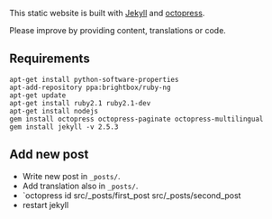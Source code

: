 This static website is built with [Jekyll](https://github.com/jekyll/jekyll)
 and [octopress](https://github.com/octopress/).

Please improve by providing content, translations or code.

## Requirements
```
apt-get install python-software-properties
apt-add-repository ppa:brightbox/ruby-ng
apt-get update
apt-get install ruby2.1 ruby2.1-dev
apt-get install nodejs
gem install octopress octopress-paginate octopress-multilingual
gem install jekyll -v 2.5.3
```

## Add new post
 * Write new post in `_posts/`.
 * Add translation also in `_posts/`.
 * `octopress id src/_posts/first_post src/_posts/second_post
 * restart jekyll
